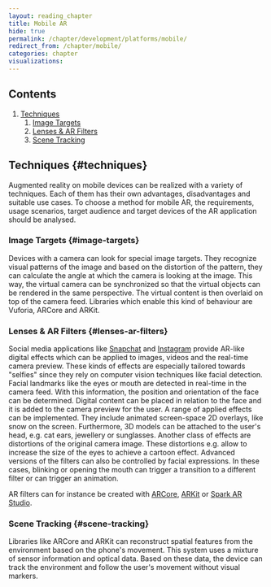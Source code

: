 ```yaml
---
layout: reading_chapter
title: Mobile AR
hide: true
permalink: /chapter/development/platforms/mobile/
redirect_from: /chapter/mobile/
categories: chapter
visualizations:
---
```


## Contents

1. [Techniques](#techniques)
   1. [Image Targets](#image-targets)
   2. [Lenses & AR Filters](#lenses-ar-filters)
   3. [Scene Tracking](#scene-tracking)

## Techniques {#techniques}

Augmented reality on mobile devices can be realized with a variety of techniques.
Each of them has their own advantages, disadvantages and suitable use cases.
To choose a method for mobile AR, the requirements, usage scenarios, target audience and target devices of the AR application should be analysed.

### Image Targets {#image-targets}

Devices with a camera can look for special image targets.
They recognize visual patterns of the image and based on the distortion of the pattern, they can calculate the angle at which the camera is looking at the image.
This way, the virtual camera can be synchronized so that the virtual objects can be rendered in the same perspective.
The virtual content is then overlaid on top of the camera feed.
Libraries which enable this kind of behaviour are Vuforia, ARCore and ARKit.

### Lenses & AR Filters {#lenses-ar-filters}

Social media applications like [Snapchat](https://support.snapchat.com/en-US/article/face-world-lenses) and [Instagram]() provide AR-like digital effects which can be applied to images, videos and the real-time camera preview.
These kinds of effects are especially tailored towards "selfies" since they rely on computer vision techniques like facial detection.
Facial landmarks like the eyes or mouth are detected in real-time in the camera feed.
With this information, the position and orientation of the face can be determined.
Digital content can be placed in relation to the face and it is added to the camera preview for the user.
A range of applied effects can be implemented.
They include animated screen-space 2D overlays, like snow on the screen.
Furthermore, 3D models can be attached to the user's head, e.g. cat ears, jewellery or sunglasses.
Another class of effects are  distortions of the original camera image.
These distortions e.g. allow to increase the size of the eyes to achieve a cartoon effect.
Advanced versions of the filters can also be controlled by facial expressions.
In these cases, blinking or opening the mouth can trigger a transition to a different filter or can trigger an animation.

AR filters can for instance be created with [ARCore](https://developers.google.com/ar/develop/java/augmented-faces), [ARKit](https://developer.apple.com/documentation/arkit/tracking_and_visualizing_faces) or [Spark AR Studio](https://sparkar.facebook.com/ar-studio/).

### Scene Tracking {#scene-tracking}

Libraries like ARCore and ARKit can reconstruct spatial features from the environment based on the phone's movement.
This system uses a mixture of sensor information and optical data.
Based on these data, the device can track the environment and follow the user's movement without visual markers.